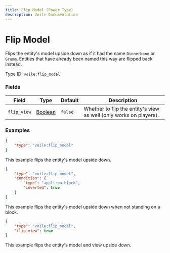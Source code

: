 ```yaml
---
title: Flip Model (Power Type)
description: Voile Documentation
---
```


# Flip Model

Flips the entity's model upside down as if it had the name `Dinnerbone` or `Grumm`. Entities that have already been named this way are flipped back instead.

Type ID: `voile:flip_model`

### Fields

Field | Type | Default | Description
------|------|---------|------------
`flip_view` | [Boolean](https://origins.readthedocs.io/en/latest/types/data_types/boolean/) | `false` | Whether to flip the entity's view as well (only works on players).

### Examples

```json
{
    "type": "voile:flip_model"
}
```

This example flips the entity's model upside down.

```json
{
    "type": "voile:flip_model",
    "condition": {
        "type": "apoli:on_block",
        "inverted": true
    }
}
```

This example flips the entity's model upside down when not standing on a block.

```json
{
    "type": "voile:flip_model",
    "flip_view": true
}
```

This example flips the entity's model and view upside down.